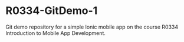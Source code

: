 # R0334-GitDemo-1
Git demo repository for a simple Ionic mobile app on the course R0334 Introduction to Mobile App Development.
